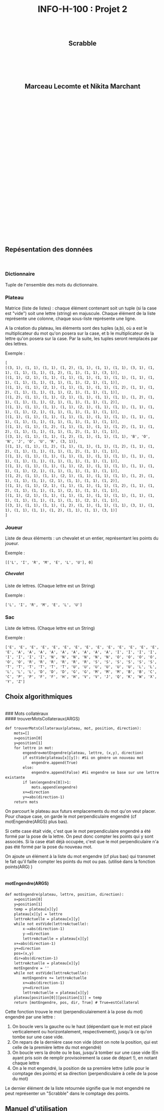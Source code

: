 <br>
<br>
<br>
<br><br>
<br><br>
<br>
<br>
<br>
<br>
<br>
<br>
<br>
<br>
<br>
<br>
<br>

# <center>INFO-H-100 : Projet 2 </center>

<br>
<br>

## <center>Scrabble</center>

<br>
<br>
<br>
<br>

## <center>Marceau Lecomte et Nikita Marchant</center>

<br>
<br>

<br>
<br>
<br>
<br>

<br>
<br>
<br>
<br><br>

<br>
<br>
<br>
<br>

<br>
<br>

<br>
<br>
<br>
<br>

<br>
<br>
<br>
<br>
<br>
<br>



## Repésentation des données
<br>

### Dictionnaire

Tuple de l'ensemble des mots du dictionnaire.

### Plateau

Matrice (liste de listes) : chaque élément contenant soit un tuple (si la case est "vide") soit une lettre (string) en majuscule.
Chaque élément de la liste représente une colonne, chaque sous-liste représente une ligne.

A la création du plateau, les éléments sont des tuples (a,b), où a est le multiplicateur du mot qu'on posera sur la case, et b le multiplicateur de la lettre qu'on posera sur la case.
Par la suite, les tuples seront remplacés par des lettres.

Exemple : 

    [
    [(3, 1), (1, 1), (1, 1), (1, 2), (1, 1), (1, 1), (1, 1), (3, 1), (1, 1), (1, 1), (1, 1), (1, 2), (1, 1), (1, 1), (3, 1)],
    [(1, 1), (2, 1), (1, 1), (1, 1), (1, 1), (1, 1), (1, 1), (1, 1), (1, 1), (1, 1), (1, 1), (1, 1), (1, 1), (2, 1), (1, 1)],
    [(1, 1), (1, 1), (2, 1), (1, 1), (1, 1), (1, 1), (1, 2), (1, 1), (1, 2), (1, 1), (1, 1), (1, 1), (2, 1), (1, 1), (1, 1)],
    [(1, 2), (1, 1), (1, 1), (2, 1), (1, 1), (1, 1), (1, 1), (1, 2), (1, 1), (1, 1), (1, 1), (2, 1), (1, 1), (1, 1), (1, 2)],
    [(1, 1), (1, 1), (1, 1), (1, 1), (2, 1), (1, 1), (1, 1), (1, 1), (1, 1), (1, 1), (2, 1), (1, 1), (1, 1), (1, 1), (1, 1)],
    [(1, 1), (1, 1), (1, 1), (1, 1), (1, 1), (1, 1), (1, 1), (1, 1), (1, 1), (1, 1), (1, 1), (1, 1), (1, 1), (1, 1), (1, 1)],
    [(1, 1), (1, 1), (1, 2), (1, 1), (1, 1), (1, 1), (1, 2), (1, 1), (1, 2), (1, 1), (1, 1), (1, 1), (1, 2), (1, 1), (1, 1)],
    [(3, 1), (1, 1), (1, 1), (1, 2), (1, 1), (1, 1), (1, 1), 'B', 'O', 'N', 'J', 'O', 'U', 'R', (3, 1)],
    [(1, 1), (1, 1), (1, 2), (1, 1), (1, 1), (1, 1), (1, 2), (1, 1), (1, 2), (1, 1), (1, 1), (1, 1), (1, 2), (1, 1), (1, 1)],
    [(1, 1), (1, 1), (1, 1), (1, 1), (1, 1), (1, 1), (1, 1), (1, 1), (1, 1), (1, 1), (1, 1), (1, 1), (1, 1), (1, 1), (1, 1)],
    [(1, 1), (1, 1), (1, 1), (1, 1), (2, 1), (1, 1), (1, 1), (1, 1), (1, 1), (1, 1), (2, 1), (1, 1), (1, 1), (1, 1), (1, 1)],
    [(1, 2), (1, 1), (1, 1), (2, 1), (1, 1), (1, 1), (1, 1), (1, 2), (1, 1), (1, 1), (1, 1), (2, 1), (1, 1), (1, 1), (1, 2)],
    [(1, 1), (1, 1), (2, 1), (1, 1), (1, 1), (1, 1), (1, 2), (1, 1), (1, 2), (1, 1), (1, 1), (1, 1), (2, 1), (1, 1), (1, 1)],
    [(1, 1), (2, 1), (1, 1), (1, 1), (1, 1), (1, 1), (1, 1), (1, 1), (1, 1), (1, 1), (1, 1), (1, 1), (1, 1), (2, 1), (1, 1)],
    [(3, 1), (1, 1), (1, 1), (1, 2), (1, 1), (1, 1), (1, 1), (3, 1), (1, 1), (1, 1), (1, 1), (1, 2), (1, 1), (1, 1), (3, 1)]
    ]

### Joueur

Liste de deux éléments : un chevalet et un entier, représentant les points du joueur.

Exemple : 

    [['L', 'I', 'R', 'M', 'E', 'L', 'U'], 0]

##### Chevalet

Liste de lettres. (Chaque lettre est un String)

Exemple :

    ['L', 'I', 'R', 'M', 'E', 'L', 'U']

### Sac

Liste de lettres. (Chaque lettre est un String)

Exemple :

    ['E', 'E', 'E', 'E', 'E', 'E', 'E', 'E', 'E', 'E', 'E', 'E', 'E', 'E', 'E', 'A', 'A', 'A', 'A', 'A', 'A', 'A', 'A', 'A', 'I', 'I', 'I', 'I', 'I', 'I', 'I', 'I', 'N', 'N', 'N', 'N', 'N', 'N', 'O', 'O', 'O', 'O', 'O', 'O', 'R', 'R', 'R', 'R', 'R', 'R', 'S', 'S', 'S', 'S', 'S', 'S', 'T', 'T', 'T', 'T', 'T', 'T', 'U', 'U', 'U', 'U', 'U', 'U', 'L', 'L', 'L', 'L', 'L', 'D', 'D', 'D', 'G', 'G', 'M', 'M', 'M', 'B', 'B', 'C', 'C', 'P', 'P', 'F', 'F', 'H', 'H', 'V', 'V', 'J', 'Q', 'K', 'W', 'X', 'Y', 'Z']

## Choix algorithmiques
<br>
### Mots collatéraux
<br>
#### trouverMotsCollateraux(ARGS)
<br>

	def trouverMotsCollateraux(plateau, mot, position, direction):
    	mots=[]
    	x=position[0]
    	y=position[1]
    	for lettre in mot:
    	    engendre=motEngendre(plateau, lettre, (x,y), direction)
    	    if estVide(plateau[x][y]): #Si on génère un nouveau mot
    	        engendre.append(True)
    	    else:
    	        engendre.append(False) #Si engendre se base sur une lettre existante
    	    if len(engendre[0])>1:
    	        mots.append(engendre)
    	    x+=direction
    	    y+=abs(direction-1)
    	return mots

On parcourt le plateau aux futurs emplacements du mot qu'on veut placer. Pour chaque case, on garde le mot perpendiculaire engendré (cf motEngendre(ARGS) plus bas).

Si cette case était vide, c'est que le mot perpendiculaire engendré a été formé par la pose de la lettre. On peut donc compter les points qui y sont associés. Si la case était déjà occupée, c'est que le mot perpendiculaire n'a pas été formé par la pose du nouveau mot.

On ajoute un élément à la liste du mot engendre (cf plus bas) qui transmet le fait qu'il faille compter les points du mot ou pas. (utilisé dans la fonction points(ARG) )
<br><br>

#### motEngendre(ARGS)

	def motEngendre(plateau, lettre, position, direction):
    	x=position[0]
    	y=position[1]
    	temp = plateau[x][y]
    	plateau[x][y] = lettre
    	lettreActuelle = plateau[x][y]
    	while not estVide(lettreActuelle):
    	    x-=abs(direction-1)
    	    y-=direction
    	    lettreActuelle = plateau[x][y]
    	x+=abs(direction-1)
    	y+=direction
    	pos=(x,y)
    	dir=abs(direction-1)
    	lettreActuelle = plateau[x][y]
    	motEngendre = ''
    	while not estVide(lettreActuelle):
    	    motEngendre += lettreActuelle
    	    x+=abs(direction-1)
    	    y+=direction
    	    lettreActuelle = plateau[x][y]
    	plateau[position[0]][position[1]] = temp
    	return [motEngendre, pos, dir, True] # True=estCollateral
Cette fonction trouve le mot (perpendiculairement à la pose du mot) engendré par une lettre :

1. On boucle vers la gauche ou le haut (dépendant que le mot est placé verticalement ou horizontalement, respectivement), jusqu'à ce qu'on tombe sur une case vide.
2. On repars de la dernière case non vide (dont on note la position, qui est celle de la première lettre du mot engendré)
3. On boucle vers la droite ou le bas, jusqu'à tomber sur une case vide (En ayant pris soin de remplir provisoirement la case de départ !), en notant chaque lettre
4. On a le mot engendré, la position de sa première lettre (utile pour le comptage des points) et sa direction (perpendiculaire à celle de la pose du mot)

Le dernier élément de la liste retournée signifie que le mot engendré ne peut représenter un "Scrabble" dans le comptage des points.

## Manuel d'utilisation
<br>
Voici le déroulement d'une partie-type du jeu de Scrabble simplifié.
Les règles du jeu diffèrent quelque peu des règles officielles du Scrabble.

Le but du jeu est de poser des mots les plus longs possible, à partir des lettres situées dans le chevalet du joueur.

Chaque lettre valant un certain nombre de points, il peut être intéressant de placer des lettres à plus fortes valeurs.
(Les détails pratiques du calcul des points sont affichés plus bas)

### Déroulement du jeu

Commencez par spécifier au programme le **nombre de joueurs** qui participent. (Maximum 4)

#### Premier tour

Le plateau de jeu est affiché, ainsi que le chevalet du joueur.


<img src="images/debut.png" width="100%">

Au premier tour, le premier joueur est **obligé** de placer le mot tel qu'une des lettres soit positionnée au centre du plateau. Il peut également choisir de ne rien placer, et de se débarrasser de certaines lettres. (Il peut aussi choisir de ne se débarrasser d'aucune lettre.)

Une fois qu'il a choisi le(s) lettre(s) dont il veut se débarrasser , le chevalet est re-rempli à partir du sac et c'est au tour du joueur suivant.

#### Tours suivants

Une fois qu'un premier mot est placé sur le plateau de jeu, chaque nouveau mot doit avoir un point de contact avec les lettres déjà présentes sur le plateau.

Les joueurs peuvent aussi se baser sur les lettres déjà posées pour construire leurs nouveau mots.
Par exemple, si `jour` est déjà présent en jeu, il est possible de former `bonjour` en ayant uniquement `b` `o` `n` dans son chevalet.

Les joueurs peuvent aussi choisir de ne rien placer, et de se débarrasser de certaines lettres ou de passer leur tour, de la même manière qu'au premier tour


### Fin de la partie

Le jeu continue jusqu'à ce que le sac soit vide.
Dès que cela arrive, le joueur qui a le plus de points gagne la partie.

### Calcul des points

#### Points par lettre

Chaque lettre posée vaut un certain nombre de points :
E, 1; A, 1; I, 1; N, 1; O, 1; R, 1; S, 1; T, 1; U, 1; L, 1; D, 2; G, 2; M, 2; B, 3; C, 3; P, 3; F, 4; H, 4; V, 4; J, 8; Q, 8; K, 10; W, 10; X, 10; Y, 10 et Z. 10 points

#### Cases multiplicatrices

##### Mot compte double

Lorsqu'un joueur pose une lettre sur une case "mot compte double" ( `#2` sur le plateau de jeu), le total des points engendré par la pose du mot est doublé.

##### Mot compte triple

Lorsqu'un joueur pose une lettre sur une case "mot compte triple" ( `#3` sur le plateau de jeu), le total des points engendré par la pose du mot est triplé.

##### Lettre compte double

Lorsqu'un joueur pose une lettre sur une case "lettre compte double" ( `%2` sur le plateau de jeu), les points pour cette lettre sont doublés.

##### Lettre compte triple

Lorsqu'un joueur pose une lettre sur une case "lettre compte triple" ( `%3` sur le plateau de jeu), les points pour cette lettre sont triplés.

#### Scrabble

Si un joueur pose toutes les lettres de son chevalet (7) d'un seul coup, il obtient un bonus de 50 points.

#### Mots engendrés

Lors de la pose d'un mot sur le plateau, il est possible (et même probable) que certaines lettres du mot complètent ou forment un autre mot sur le plateau. Auquel cas, les points pour ce mot sont ajoutés au joueur.

En reprenant l'exemple ci-dessus, si `jour` est déjà présent en jeu, il est possible de poser `bon` et d'obtenir les points pour `bonjour`.